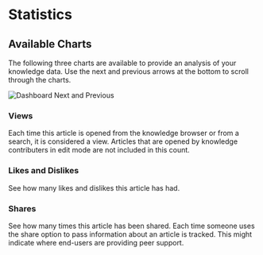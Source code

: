 # Statistics

## Available Charts
The following three charts are available to provide an analysis of your knowledge data. Use the next and previous arrows at the bottom to scroll through the charts.

![Dashboard Next and Previous](_books/servicemanager-user-guide/knowledge/images/dashboard-next-previous.png)

### Views
Each time this article is opened from the knowledge browser or from a search, it is considered a view. Articles that are opened by knowledge contributers in edit mode are not included in this count.

### Likes and Dislikes
See how many likes and dislikes this article has had.

### Shares
See how many times this article has been shared. Each time someone uses the share option to pass information about an article is tracked. This might indicate where end-users are providing peer support.